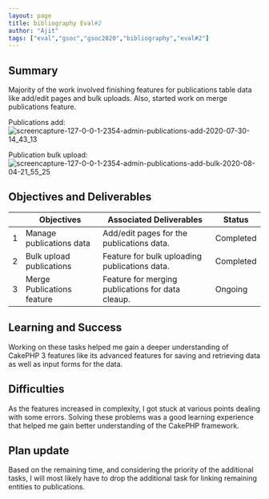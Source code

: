 ```yaml
---
layout: page
title: bibliography Eval#2
author: "Ajit"
tags: ["eval","gsoc","gsoc2020","bibliography","eval#2"]
---
```


## Summary
Majority of the work involved finishing features for publications table data like add/edit pages and bulk uploads. Also, started work on merge publications feature.

Publications add:
![screencapture-127-0-0-1-2354-admin-publications-add-2020-07-30-14_43_13](https://user-images.githubusercontent.com/35206075/89319202-6d4a0b00-d69d-11ea-892a-9235c3a39887.png)

Publication bulk upload:
![screencapture-127-0-0-1-2354-admin-publications-add-bulk-2020-08-04-21_55_25](https://user-images.githubusercontent.com/35206075/89319154-5dcac200-d69d-11ea-9b69-0c23a990203e.png)

## Objectives and Deliverables
| | Objectives                    | Associated Deliverables         | Status|
| --- | ----------------------------- | ---------------------------------------------- |--------|
| 1 | Manage publications data  | Add/edit pages for the publications data. | Completed |
| 2 | Bulk upload publications | Feature for bulk uploading publications data.   | Completed |
| 3 | Merge Publications feature | Feature for merging publications for data cleaup. | Ongoing |


## Learning and Success
Working on these tasks helped me gain a deeper understanding of CakePHP 3 features like its advanced features for saving and retrieving data as well as input forms for the data.

## Difficulties
As the features increased in complexity, I got stuck at various points dealing with some errors. Solving these problems was a good learning experience that helped me gain better understanding of the CakePHP framework.

## Plan update
Based on the remaining time, and considering the priority of the additional tasks, I will most likely have to drop the additional task for linking remaining entities to publications.
